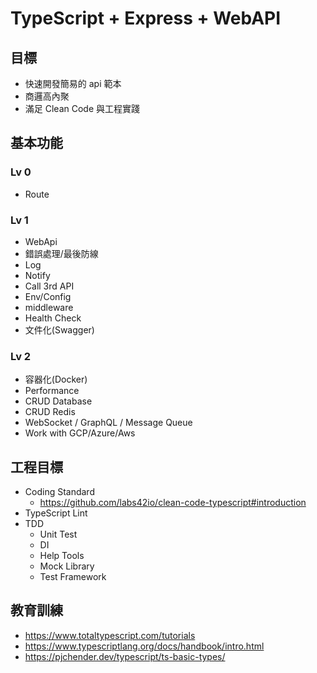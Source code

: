 # TypeScript + Express + WebAPI

## 目標

- 快速開發簡易的 api 範本
- 商邏高內聚
- 滿足 Clean Code 與工程實踐

## 基本功能

### Lv 0

- Route

### Lv 1

- WebApi
- 錯誤處理/最後防線
- Log
- Notify
- Call 3rd API
- Env/Config
- middleware
- Health Check
- 文件化(Swagger)

### Lv 2

- 容器化(Docker)
- Performance
- CRUD Database
- CRUD Redis
- WebSocket / GraphQL / Message Queue
- Work with GCP/Azure/Aws

## 工程目標

- Coding Standard
    - https://github.com/labs42io/clean-code-typescript#introduction
- TypeScript Lint
- TDD
    - Unit Test
    - DI
    - Help Tools
    - Mock Library
    - Test Framework

## 教育訓練

- https://www.totaltypescript.com/tutorials
- https://www.typescriptlang.org/docs/handbook/intro.html
- https://pjchender.dev/typescript/ts-basic-types/